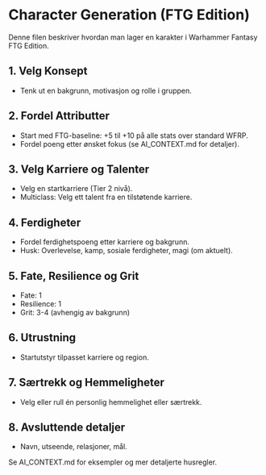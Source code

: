 # Character Generation (FTG Edition)

Denne filen beskriver hvordan man lager en karakter i Warhammer Fantasy FTG Edition.

## 1. Velg Konsept
- Tenk ut en bakgrunn, motivasjon og rolle i gruppen.

## 2. Fordel Attributter
- Start med FTG-baseline: +5 til +10 på alle stats over standard WFRP.
- Fordel poeng etter ønsket fokus (se AI_CONTEXT.md for detaljer).

## 3. Velg Karriere og Talenter
- Velg en startkarriere (Tier 2 nivå).
- Multiclass: Velg ett talent fra en tilstøtende karriere.

## 4. Ferdigheter
- Fordel ferdighetspoeng etter karriere og bakgrunn.
- Husk: Overlevelse, kamp, sosiale ferdigheter, magi (om aktuelt).

## 5. Fate, Resilience og Grit
- Fate: 1
- Resilience: 1
- Grit: 3-4 (avhengig av bakgrunn)

## 6. Utrustning
- Startutstyr tilpasset karriere og region.

## 7. Særtrekk og Hemmeligheter
- Velg eller rull én personlig hemmelighet eller særtrekk.

## 8. Avsluttende detaljer
- Navn, utseende, relasjoner, mål.

Se AI_CONTEXT.md for eksempler og mer detaljerte husregler.